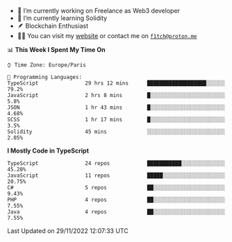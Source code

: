 - 🔭 I’m currently working on Freelance as Web3 developer
- 🌱 I’m currently learning Solidity
- 🪶 Blockchain Enthusiast
- 👨‍💻 You can visit my [website](https://f1tch.xyz) or contact me on [`f1tch@proton.me`](mailto:f1tch@proton.me)

<!--START_SECTION:waka-->
📊 **This Week I Spent My Time On** 

```text
⌚︎ Time Zone: Europe/Paris

💬 Programming Languages: 
TypeScript               29 hrs 12 mins      ███████████████████░░░░░░   79.2% 
JavaScript               2 hrs 8 mins        █░░░░░░░░░░░░░░░░░░░░░░░░   5.8% 
JSON                     1 hr 43 mins        █░░░░░░░░░░░░░░░░░░░░░░░░   4.68% 
SCSS                     1 hr 17 mins        █░░░░░░░░░░░░░░░░░░░░░░░░   3.5% 
Solidity                 45 mins             ░░░░░░░░░░░░░░░░░░░░░░░░░   2.05%

```

**I Mostly Code in TypeScript** 

```text
TypeScript               24 repos            ███████████░░░░░░░░░░░░░░   45.28% 
JavaScript               11 repos            █████░░░░░░░░░░░░░░░░░░░░   20.75% 
C#                       5 repos             ██░░░░░░░░░░░░░░░░░░░░░░░   9.43% 
PHP                      4 repos             ██░░░░░░░░░░░░░░░░░░░░░░░   7.55% 
Java                     4 repos             ██░░░░░░░░░░░░░░░░░░░░░░░   7.55%

```



 Last Updated on 29/11/2022 12:07:33 UTC
<!--END_SECTION:waka-->
